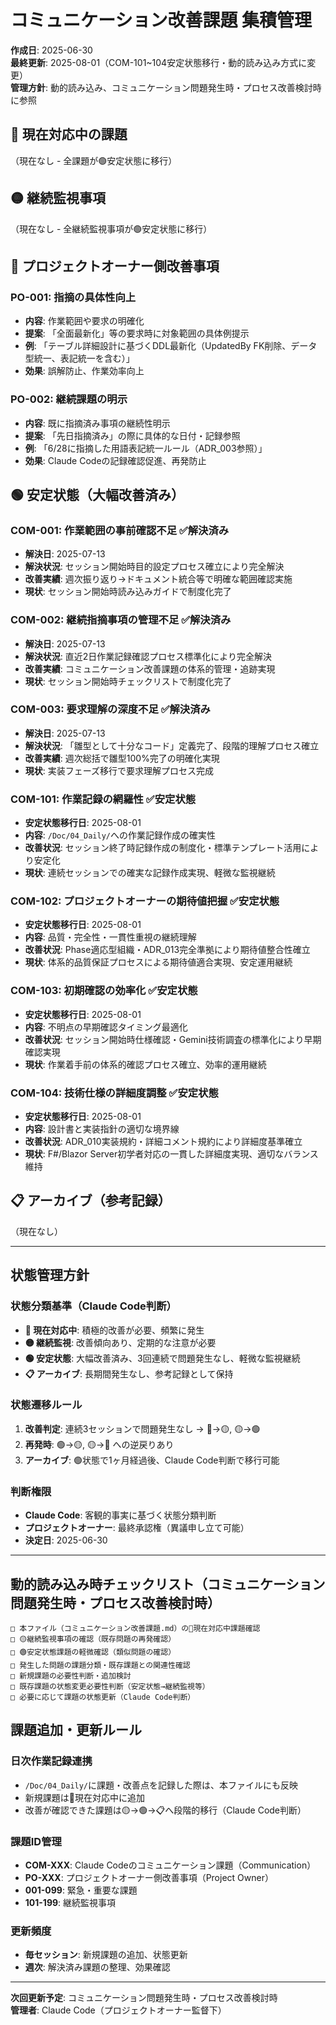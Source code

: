 # コミュニケーション改善課題 集積管理

**作成日**: 2025-06-30  
**最終更新**: 2025-08-01（COM-101~104安定状態移行・動的読み込み方式に変更）  
**管理方針**: 動的読み込み、コミュニケーション問題発生時・プロセス改善検討時に参照  

## 🔴 現在対応中の課題

（現在なし - 全課題が🟢安定状態に移行）

## 🟡 継続監視事項

（現在なし - 全継続監視事項が🟢安定状態に移行）

## 🔵 プロジェクトオーナー側改善事項

### PO-001: 指摘の具体性向上
- **内容**: 作業範囲や要求の明確化
- **提案**: 「全面最新化」等の要求時に対象範囲の具体例提示
- **例**: 「テーブル詳細設計に基づくDDL最新化（UpdatedBy FK削除、データ型統一、表記統一を含む）」
- **効果**: 誤解防止、作業効率向上

### PO-002: 継続課題の明示
- **内容**: 既に指摘済み事項の継続性明示
- **提案**: 「先日指摘済み」の際に具体的な日付・記録参照
- **例**: 「6/28に指摘した用語表記統一ルール（ADR_003参照）」
- **効果**: Claude Codeの記録確認促進、再発防止

## 🟢 安定状態（大幅改善済み）

### COM-001: 作業範囲の事前確認不足 ✅解決済み
- **解決日**: 2025-07-13
- **解決状況**: セッション開始時目的設定プロセス確立により完全解決
- **改善実績**: 週次振り返り→ドキュメント統合等で明確な範囲確認実施
- **現状**: セッション開始時読み込みガイドで制度化完了

### COM-002: 継続指摘事項の管理不足 ✅解決済み
- **解決日**: 2025-07-13  
- **解決状況**: 直近2日作業記録確認プロセス標準化により完全解決
- **改善実績**: コミュニケーション改善課題の体系的管理・追跡実現
- **現状**: セッション開始時チェックリストで制度化完了

### COM-003: 要求理解の深度不足 ✅解決済み
- **解決日**: 2025-07-13
- **解決状況**: 「雛型として十分なコード」定義完了、段階的理解プロセス確立
- **改善実績**: 週次総括で雛型100%完了の明確化実現
- **現状**: 実装フェーズ移行で要求理解プロセス完成

### COM-101: 作業記録の網羅性 ✅安定状態
- **安定状態移行日**: 2025-08-01
- **内容**: `/Doc/04_Daily/`への作業記録作成の確実性
- **改善状況**: セッション終了時記録作成の制度化・標準テンプレート活用により安定化
- **現状**: 連続セッションでの確実な記録作成実現、軽微な監視継続

### COM-102: プロジェクトオーナーの期待値把握 ✅安定状態
- **安定状態移行日**: 2025-08-01
- **内容**: 品質・完全性・一貫性重視の継続理解
- **改善状況**: Phase適応型組織・ADR_013完全準拠により期待値整合性確立
- **現状**: 体系的品質保証プロセスによる期待値適合実現、安定運用継続

### COM-103: 初期確認の効率化 ✅安定状態
- **安定状態移行日**: 2025-08-01
- **内容**: 不明点の早期確認タイミング最適化
- **改善状況**: セッション開始時仕様確認・Gemini技術調査の標準化により早期確認実現
- **現状**: 作業着手前の体系的確認プロセス確立、効率的運用継続

### COM-104: 技術仕様の詳細度調整 ✅安定状態
- **安定状態移行日**: 2025-08-01
- **内容**: 設計書と実装指針の適切な境界線
- **改善状況**: ADR_010実装規約・詳細コメント規約により詳細度基準確立
- **現状**: F#/Blazor Server初学者対応の一貫した詳細度実現、適切なバランス維持

## 📋 アーカイブ（参考記録）

（現在なし）

---

## 状態管理方針

### 状態分類基準（Claude Code判断）
- **🔴 現在対応中**: 積極的改善が必要、頻繁に発生
- **🟡 継続監視**: 改善傾向あり、定期的な注意が必要
- **🟢 安定状態**: 大幅改善済み、3回連続で問題発生なし、軽微な監視継続
- **📋 アーカイブ**: 長期間発生なし、参考記録として保持

### 状態遷移ルール
1. **改善判定**: 連続3セッションで問題発生なし → 🔴→🟡, 🟡→🟢
2. **再発時**: 🟢→🟡, 🟡→🔴 への逆戻りあり
3. **アーカイブ**: 🟢状態で1ヶ月経過後、Claude Code判断で移行可能

### 判断権限
- **Claude Code**: 客観的事実に基づく状態分類判断
- **プロジェクトオーナー**: 最終承認権（異議申し立て可能）
- **決定日**: 2025-06-30

---

## 動的読み込み時チェックリスト（コミュニケーション問題発生時・プロセス改善検討時）

```
□ 本ファイル（コミュニケーション改善課題.md）の🔴現在対応中課題確認
□ 🟡継続監視事項の確認（既存問題の再発確認）
□ 🟢安定状態課題の軽微確認（類似問題の確認）
□ 発生した問題の課題分類・既存課題との関連性確認
□ 新規課題の必要性判断・追加検討
□ 既存課題の状態変更必要性判断（安定状態→継続監視等）
□ 必要に応じて課題の状態更新（Claude Code判断）
```

## 課題追加・更新ルール

### 日次作業記録連携
- `/Doc/04_Daily/`に課題・改善点を記録した際は、本ファイルにも反映
- 新規課題は🔴現在対応中に追加
- 改善が確認できた課題は🟡→🟢→📋へ段階的移行（Claude Code判断）

### 課題ID管理
- **COM-XXX**: Claude Codeのコミュニケーション課題（Communication）
- **PO-XXX**: プロジェクトオーナー側改善事項（Project Owner）
- **001-099**: 緊急・重要な課題
- **101-199**: 継続監視事項

### 更新頻度
- **毎セッション**: 新規課題の追加、状態更新
- **週次**: 解決済み課題の整理、効果確認

---

**次回更新予定**: コミュニケーション問題発生時・プロセス改善検討時  
**管理者**: Claude Code（プロジェクトオーナー監督下）